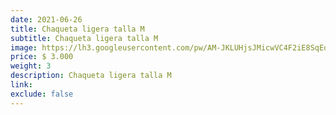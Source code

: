 ```yaml
---
date: 2021-06-26
title: Chaqueta ligera talla M
subtitle: Chaqueta ligera talla M
image: https://lh3.googleusercontent.com/pw/AM-JKLUHjsJMicwVC4F2iE8SqEqxTsmo65rqHFGmtVZC0YiJlhJB3Kt7POxVmP_Z3-DiDDmmOxxrLG_WtK4D2gkoH0s3fFQZOhk2kC9wWPkCTVlWkPoY47SWGlTYByNabJGli-yl2G6xYAyeSxWYBzEJSyhhwg=w466-h621-no?authuser=0
price: $ 3.000
weight: 3
description: Chaqueta ligera talla M
link: 
exclude: false
---
```

